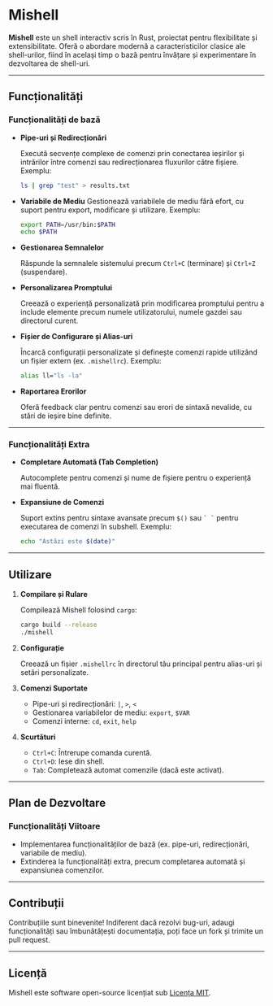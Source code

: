 # Mishell

**Mishell** este un shell interactiv scris în Rust, proiectat pentru flexibilitate și
extensibilitate. Oferă o abordare modernă a caracteristicilor clasice ale shell-urilor,
fiind în același timp o bază pentru învățare și experimentare în dezvoltarea de shell-uri.

---

## Funcționalități

### Funcționalități de bază

- **Pipe-uri și Redirecționări**

  Execută secvențe complexe de comenzi prin conectarea ieșirilor și intrărilor între comenzi
  sau redirecționarea fluxurilor către fișiere.
  Exemplu:

  ```bash
  ls | grep "test" > results.txt
  ```

- **Variabile de Mediu**
  Gestionează variabilele de mediu fără efort, cu suport pentru export, modificare și utilizare.
  Exemplu:

  ```bash
  export PATH=/usr/bin:$PATH
  echo $PATH
  ```

- **Gestionarea Semnalelor**

  Răspunde la semnalele sistemului precum `Ctrl+C` (terminare) și `Ctrl+Z` (suspendare).

- **Personalizarea Promptului**

  Creează o experiență personalizată prin modificarea promptului pentru a include elemente
  precum numele utilizatorului, numele gazdei sau directorul curent.

- **Fișier de Configurare și Alias-uri**

  Încarcă configurații personalizate și definește comenzi rapide utilizând un fișier extern (ex. `.mishellrc`).
  Exemplu:

  ```bash
  alias ll="ls -la"
  ```

- **Raportarea Erorilor**

  Oferă feedback clar pentru comenzi sau erori de sintaxă nevalide, cu stări de ieșire bine definite.

---

### Funcționalități Extra

- **Completare Automată (Tab Completion)**

  Autocomplete pentru comenzi și nume de fișiere pentru o experiență mai fluentă.

- **Expansiune de Comenzi**

  Suport extins pentru sintaxe avansate precum `$()` sau `` ` ` `` pentru executarea de comenzi în subshell.
  Exemplu:
  ```bash
  echo "Astăzi este $(date)"
  ```

---

## Utilizare

1. **Compilare și Rulare**

   Compilează Mishell folosind `cargo`:

   ```bash
   cargo build --release
   ./mishell
   ```

2. **Configurație**

   Creează un fișier `.mishellrc` în directorul tău principal pentru alias-uri și setări personalizate.

3. **Comenzi Suportate**

   - Pipe-uri și redirecționări: `|`, `>`, `<`
   - Gestionarea variabilelor de mediu: `export`, `$VAR`
   - Comenzi interne: `cd`, `exit`, `help`

4. **Scurtături**

   - `Ctrl+C`: Întrerupe comanda curentă.
   - `Ctrl+D`: Iese din shell.
   - `Tab`: Completează automat comenzile (dacă este activat).

---

## Plan de Dezvoltare

### Funcționalități Viitoare

- Implementarea funcționalităților de bază (ex. pipe-uri, redirecționări, variabile de mediu).
- Extinderea la funcționalități extra, precum completarea automată și expansiunea comenzilor.

---

## Contribuții

Contribuțiile sunt binevenite! Indiferent dacă rezolvi bug-uri, adaugi funcționalități sau îmbunătățești documentația, poți face un fork și trimite un pull request.

---

## Licență

Mishell este software open-source licențiat sub [Licența MIT](LICENSE).
